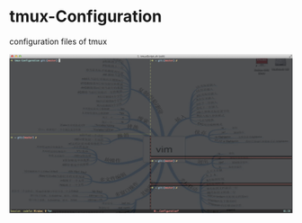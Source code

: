 tmux-Configuration
==================

configuration files of tmux

![Preview of this configuration](https://github.com/jxWho/tmux-Configuration/blob/master/preview.png)
